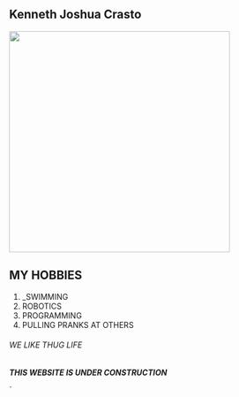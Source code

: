 ## Kenneth Joshua Crasto  

<img src="https://s-media-cache-ak0.pinimg.com/originals/44/41/7d/44417de181d07ddc7a30e0d869823623.jpg" width="400">


## MY HOBBIES

1. _SWIMMING
1. ROBOTICS
1. PROGRAMMING
1. PULLING PRANKS AT OTHERS


###### WE LIKE THUG LIFE


 **_THIS WEBSITE IS UNDER CONSTRUCTION_**


`
